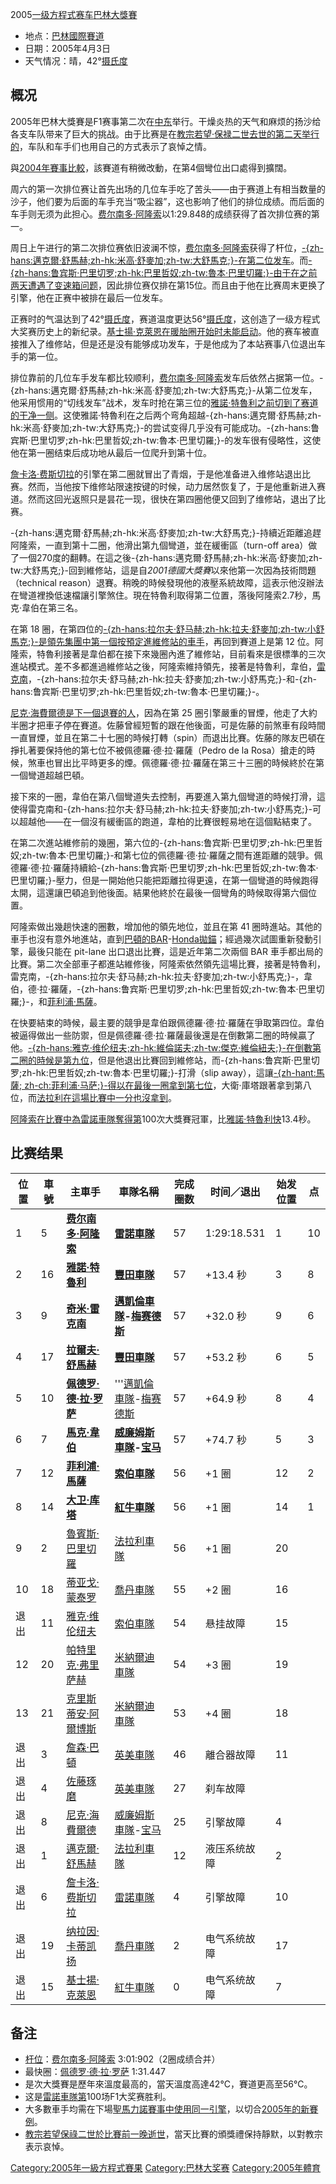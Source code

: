 2005[一级方程式赛车](../Page/一级方程式赛车.md "wikilink")[巴林大獎賽](../Page/巴林大獎賽.md "wikilink")

  - 地点：[巴林國際賽道](https://zh.wikipedia.org/wiki/巴林國際賽道 "wikilink")
  - 日期：2005年4月3日
  - 天气情况：晴，42°[摄氏度](https://zh.wikipedia.org/wiki/摄氏 "wikilink")

## 概况

2005年巴林大獎賽是F1赛事第二次在[中东](../Page/中东.md "wikilink")举行。干燥炎热的天气和麻烦的扬沙给各支车队带来了巨大的挑战。由于比赛是在[教宗](../Page/教宗.md "wikilink")[若望·保禄二世去世的第二天举行的](https://zh.wikipedia.org/wiki/若望·保禄二世 "wikilink")，车队和车手们也用自己的方式表示了哀悼之情。

與[2004年賽事比較](https://zh.wikipedia.org/wiki/2004年巴林大獎賽 "wikilink")，該賽道有稍微改動，在第4個彎位出口處得到擴闊。

周六的第一次排位赛让首先出场的几位车手吃了苦头——由于赛道上有相当数量的沙子，他们要为后面的车手充当“吸尘器”，这也影响了他们的排位成绩。而后面的车手则无须为此担心。[费尔南多·阿隆索](../Page/费尔南多·阿隆索.md "wikilink")以1:29.848的成绩获得了首次排位赛的第一。

周日上午进行的第二次排位赛依旧波澜不惊，[费尔南多·阿隆索](../Page/费尔南多·阿隆索.md "wikilink")获得了杆位，[-{zh-hans:邁克爾·舒馬赫;zh-hk:米高·舒麥加;zh-tw:大舒馬克;}-在第二位发车](https://zh.wikipedia.org/wiki/邁克爾·舒馬赫 "wikilink")。而[-{zh-hans:鲁宾斯·巴里切罗;zh-hk:巴里哲奴;zh-tw:魯本·巴里切羅;}-由于在之前两天遭遇了变速箱问题](https://zh.wikipedia.org/wiki/巴里哲奴 "wikilink")，因此排位赛仅排在第15位。而且由于他在比赛周末更换了引擎，他在正赛中被排在最后一位发车。

正赛时的气温达到了42°[摄氏度](https://zh.wikipedia.org/wiki/摄氏 "wikilink")，赛道温度更达56°[摄氏度](https://zh.wikipedia.org/wiki/摄氏 "wikilink")，这创造了一级方程式大奖赛历史上的新纪录。[基士揚·克萊恩在暖胎圈开始时未能启动](https://zh.wikipedia.org/wiki/基士揚·克萊恩 "wikilink")。他的赛车被直接推入了维修站，但是还是没有能够成功发车，于是他成为了本站赛事八位退出车手的第一位。

排位靠前的几位车手发车都比较顺利，[费尔南多·阿隆索](../Page/费尔南多·阿隆索.md "wikilink")发车后依然占据第一位。-{zh-hans:邁克爾·舒馬赫;zh-hk:米高·舒麥加;zh-tw:大舒馬克;}-从第二位发车，他采用惯用的“切线发车”战术，发车时抢在第三位的[雅諾·特魯利之前切到了赛道的干净一侧](https://zh.wikipedia.org/wiki/雅諾·特魯利 "wikilink")。这使雅諾·特魯利在之后两个弯角超越-{zh-hans:邁克爾·舒馬赫;zh-hk:米高·舒麥加;zh-tw:大舒馬克;}-的尝试变得几乎没有可能成功。-{zh-hans:鲁宾斯·巴里切罗;zh-hk:巴里哲奴;zh-tw:魯本·巴里切羅;}-的发车很有侵略性，这使他在第一圈结束后成功地从最后一位爬升到第十位。

[詹卡洛·费斯切拉](../Page/詹卡洛·费斯切拉.md "wikilink")的引擎在第二圈就冒出了青烟，于是他准备进入维修站退出比赛。然而，当他按下维修站限速按键的时候，动力居然恢复了，于是他重新进入赛道。然而这回光返照只是昙花一现，很快在第四圈他便又回到了维修站，退出了比赛。

\-{zh-hans:邁克爾·舒馬赫;zh-hk:米高·舒麥加;zh-tw:大舒馬克;}-持續近距離追趕阿隆索，一直到第十二圈，他滑出第九個彎道，並在緩衝區（turn-off area）做了一個270度的翻轉。在這之後-{zh-hans:邁克爾·舒馬赫;zh-hk:米高·舒麥加;zh-tw:大舒馬克;}-回到維修站，這是自*2001德國大獎賽*以來他第一次因為技術問題（technical reason）退賽。稍晚的時候發現他的液壓系統故障，這表示他沒辦法在彎道裡換低速檔讓引擎煞住。現在特魯利取得第二位置，落後阿隆索2.7秒，馬克·韋伯在第三名。

在第 18 圈，在第四位的[-{zh-hans:拉尔夫·舒马赫;zh-hk:拉夫·舒麥加;zh-tw:小舒馬克;}-是領先集團中第一個按預定進維修站的車手](https://zh.wikipedia.org/wiki/拉尔夫·舒马赫 "wikilink")，再回到賽道上是第 12 位。阿隆索，特魯利接著是韋伯都在接下來幾圈內進了維修站，目前看來是很標準的三次進站模式。差不多都進過維修站之後，阿隆索維持領先，接著是特魯利，韋伯，[雷克南](https://zh.wikipedia.org/wiki/雷克南 "wikilink")，-{zh-hans:拉尔夫·舒马赫;zh-hk:拉夫·舒麥加;zh-tw:小舒馬克;}-和-{zh-hans:鲁宾斯·巴里切罗;zh-hk:巴里哲奴;zh-tw:魯本·巴里切羅;}-。

[尼克·海費爾德是下一個退賽的人](https://zh.wikipedia.org/wiki/尼克·海費爾德 "wikilink")，因為在第 25 圈引擎嚴重的冒煙，他走了大約半圈才把車子停在賽道。佐藤曾經短暫的跟在他後面，可是佐藤的前煞車有段時間一直冒煙，並且在第二十七圈的時候打轉（spin）而退出比賽。佐藤的隊友巴頓在掙扎著要保持他的第七位不被佩德羅·德·拉·羅薩（Pedro de la Rosa）搶走的時候，煞車也冒出比平時更多的煙。佩德羅·德·拉·羅薩在第三十三圈的時候終於在第一個彎道超越巴頓。

接下來的一圈，韋伯在第八個彎道失去控制，再要進入第九個彎道的時候打滑，這使得雷克南和-{zh-hans:拉尔夫·舒马赫;zh-hk:拉夫·舒麥加;zh-tw:小舒馬克;}-可以超越他——在一個沒有緩衝區的跑道，韋柏的比賽很輕易地在這個點結束了。

在第二次進站維修前的幾圈，第六位的-{zh-hans:鲁宾斯·巴里切罗;zh-hk:巴里哲奴;zh-tw:魯本·巴里切羅;}-和第七位的佩德羅·德·拉·羅薩之間有進距離的競爭。佩德羅·德·拉·羅薩持續給-{zh-hans:鲁宾斯·巴里切罗;zh-hk:巴里哲奴;zh-tw:魯本·巴里切羅;}-壓力，但是一開始他只能把距離拉得更遠，在第一個彎道的時候跑得太開，這還讓巴頓追到他後面。結果他終於在最後一個彎角的時候取得第六個位置。

阿隆索做出幾趟快速的圈數，增加他的領先地位，並且在第 41 圈時進站。其他的車手也沒有意外地進站，直到[巴頓的](https://zh.wikipedia.org/wiki/詹森·巴頓 "wikilink")[BAR](../Page/英美車隊.md "wikilink")-[Honda拋錨](https://zh.wikipedia.org/wiki/本田技研工業 "wikilink")；經過幾次試圖重新發動引擎，最後只能在 pit-lane 出口退出比賽，這是近年第二次兩個 BAR 車手都出局的比賽。第二次全部車子都進站維修後，阿隆索依然領先這場比賽，接著是特魯利，雷克南，-{zh-hans:拉尔夫·舒马赫;zh-hk:拉夫·舒麥加;zh-tw:小舒馬克;}-，韋伯，德·拉·羅薩，-{zh-hans:鲁宾斯·巴里切罗;zh-hk:巴里哲奴;zh-tw:魯本·巴里切羅;}-，和[菲利浦·馬薩](https://zh.wikipedia.org/wiki/菲利浦·馬薩 "wikilink")。

在快要結束的時候，最主要的競爭是韋伯跟佩德羅·德·拉·羅薩在爭取第四位。韋伯被逼得做出一些防禦，但是佩德羅·德·拉·羅薩最後還是在倒數第二圈的時候贏了他。[-{zh-hans:雅克·维伦纽夫;zh-hk:維倫諾夫;zh-tw:傑克·維倫紐夫;}-在倒數第二圈的時候是第九位](../Page/雅克·维伦纽夫.md "wikilink")，但是他退出比賽回到維修站，而-{zh-hans:鲁宾斯·巴里切罗;zh-hk:巴里哲奴;zh-tw:魯本·巴里切羅;}-打滑（slip away），這讓[-{zh-hant:馬薩; zh-ch:菲利浦·马萨;}-得以在最後一圈拿到第七位](https://zh.wikipedia.org/wiki/菲利浦·马萨 "wikilink")，大衛·庫塔跟著拿到第八位，而[法拉利在這場比賽中一分也沒拿到](../Page/法拉利車隊.md "wikilink")。

[阿隆索在比賽中為](../Page/费尔南多·阿隆索.md "wikilink")[雷諾車隊奪得第](https://zh.wikipedia.org/wiki/雷諾車隊 "wikilink")100次大獎賽冠軍，比[雅諾·特魯利快](https://zh.wikipedia.org/wiki/雅諾·特魯利 "wikilink")13.4秒。

## 比赛结果

| 位置 | 車號 | 主車手                                                               | 車隊名稱                                                                                                            | 完成圈数 | 时间／退出       | 始发位置 | 点  |
| -- | -- | ----------------------------------------------------------------- | --------------------------------------------------------------------------------------------------------------- | ---- | ----------- | ---- | -- |
| 1  | 5  | **[费尔南多·阿隆索](../Page/费尔南多·阿隆索.md "wikilink")**                    | **[雷諾車隊](https://zh.wikipedia.org/wiki/雷諾車隊 "wikilink")**                                                       | 57   | 1:29:18.531 | 1    | 10 |
| 2  | 16 | **[雅諾·特魯利](https://zh.wikipedia.org/wiki/雅諾·特魯利 "wikilink")**     | **[豐田車隊](../Page/豐田車隊.md "wikilink")**                                                                          | 57   | \+13.4 秒    | 3    | 8  |
| 3  | 9  | **[奇米·雷克南](../Page/奇米·雷克南.md "wikilink")**                        | **[邁凱倫車隊](../Page/邁凱倫車隊.md "wikilink")-[梅赛德斯](https://zh.wikipedia.org/wiki/梅赛德斯 "wikilink")**                  | 57   | \+32.0 秒    | 9    | 6  |
| 4  | 17 | **[拉爾夫·舒馬赫](https://zh.wikipedia.org/wiki/拉爾夫·舒馬赫 "wikilink")**   | **[豐田車隊](../Page/豐田車隊.md "wikilink")**                                                                          | 57   | \+53.2 秒    | 6    | 5  |
| 5  | 10 | **[佩德罗·德·拉·罗萨](../Page/佩德罗·德·拉·罗萨.md "wikilink")**                | '''[邁凱倫車隊](../Page/邁凱倫車隊.md "wikilink")-[梅赛德斯](https://zh.wikipedia.org/wiki/梅赛德斯 "wikilink")                   | 57   | \+64.9 秒    | 8    | 4  |
| 6  | 7  | **[馬克·韋伯](https://zh.wikipedia.org/wiki/馬克·韋伯 "wikilink")**       | **[威廉姆斯車隊](https://zh.wikipedia.org/wiki/威廉姆斯車隊 "wikilink")-[宝马](https://zh.wikipedia.org/wiki/宝马 "wikilink")** | 57   | \+74.7 秒    | 5    | 3  |
| 7  | 12 | **[菲利浦·馬薩](https://zh.wikipedia.org/wiki/菲利浦·馬薩 "wikilink")**     | **[索伯車隊](../Page/索伯車隊.md "wikilink")**                                                                          | 56   | \+1 圈       | 12   | 2  |
| 8  | 14 | **[大卫·库塔](https://zh.wikipedia.org/wiki/大卫·库塔 "wikilink")**       | **[紅牛車隊](../Page/紅牛車隊.md "wikilink")**                                                                          | 56   | \+1 圈       | 14   | 1  |
| 9  | 2  | [魯賓斯·巴里切羅](https://zh.wikipedia.org/wiki/魯賓斯·巴里切羅 "wikilink")     | [法拉利車隊](../Page/法拉利車隊.md "wikilink")                                                                            | 56   | \+1 圈       | 20   |    |
| 10 | 18 | [蒂亚戈·蒙泰罗](../Page/蒂亚戈·蒙泰罗.md "wikilink")                          | [喬丹車隊](https://zh.wikipedia.org/wiki/喬丹車隊 "wikilink")                                                           | 55   | \+2 圈       | 16   |    |
| 退出 | 11 | [雅克·维伦纽夫](../Page/雅克·维伦纽夫.md "wikilink")                          | [索伯車隊](../Page/索伯車隊.md "wikilink")                                                                              | 54   | 悬挂故障        | 15   |    |
| 12 | 20 | [帕特里克·弗里萨赫](https://zh.wikipedia.org/wiki/帕特里克·弗里萨赫 "wikilink")   | [米納爾迪車隊](../Page/米納爾迪車隊.md "wikilink")                                                                          | 54   | \+3 圈       | 19   |    |
| 13 | 21 | [克里斯蒂安·阿爾博斯](https://zh.wikipedia.org/wiki/克里斯蒂安·阿爾博斯 "wikilink") | [米納爾迪車隊](../Page/米納爾迪車隊.md "wikilink")                                                                          | 53   | \+4 圈       | 18   |    |
| 退出 | 3  | [詹森·巴頓](https://zh.wikipedia.org/wiki/詹森·巴頓 "wikilink")           | [英美車隊](../Page/英美車隊.md "wikilink")                                                                              | 46   | 離合器故障       | 11   |    |
| 退出 | 4  | [佐藤琢磨](../Page/佐藤琢磨.md "wikilink")                                | [英美車隊](../Page/英美車隊.md "wikilink")                                                                              | 27   | 刹车故障        |      |    |
| 退出 | 8  | [尼克·海費爾德](https://zh.wikipedia.org/wiki/尼克·海費爾德 "wikilink")       | [威廉姆斯車隊](https://zh.wikipedia.org/wiki/威廉姆斯車隊 "wikilink")-[宝马](https://zh.wikipedia.org/wiki/宝马 "wikilink")     | 25   | 引擎故障        | 4    |    |
| 退出 | 1  | [邁克爾·舒馬赫](https://zh.wikipedia.org/wiki/邁克爾·舒馬赫 "wikilink")       | [法拉利車隊](../Page/法拉利車隊.md "wikilink")                                                                            | 12   | 液压系统故障      | 2    |    |
| 退出 | 6  | [詹卡洛·费斯切拉](../Page/詹卡洛·费斯切拉.md "wikilink")                        | [雷諾車隊](https://zh.wikipedia.org/wiki/雷諾車隊 "wikilink")                                                           | 4    | 引擎故障        | 10   |    |
| 退出 | 19 | [纳拉因·卡蒂凯扬](../Page/纳拉因·卡蒂凯扬.md "wikilink")                        | [喬丹車隊](https://zh.wikipedia.org/wiki/喬丹車隊 "wikilink")                                                           | 2    | 电气系统故障      | 17   |    |
| 退出 | 15 | [基士揚·克萊恩](https://zh.wikipedia.org/wiki/基士揚·克萊恩 "wikilink")       | [紅牛車隊](../Page/紅牛車隊.md "wikilink")                                                                              | 0    | 电气系统故障      | 7    |    |

## 备注

  - [杆位](https://zh.wikipedia.org/wiki/杆位 "wikilink")：[费尔南多·阿隆索](../Page/费尔南多·阿隆索.md "wikilink") 3:01:902（2圈成绩合并）
  - 最快圈：[佩德罗·德·拉·罗萨](../Page/佩德罗·德·拉·罗萨.md "wikilink") 1:31.447
  - 是次大獎賽是歷年來溫度最高的，當天溫度高達42°C，賽道更高至56°C。
  - 这是[雷諾車隊第](https://zh.wikipedia.org/wiki/雷諾車隊 "wikilink")100场F1大奖赛胜利。
  - 大多數車手均需在下場[聖馬力諾賽事中使用同一引擎](https://zh.wikipedia.org/wiki/2005年聖馬力諾大獎賽 "wikilink")，以切合[2005年的新賽例](https://zh.wikipedia.org/wiki/2005年一级方程式赛车比赛 "wikilink")。
  - [教宗](../Page/教宗.md "wikilink")[若望保祿二世於比賽前一晚逝世](https://zh.wikipedia.org/wiki/若望保祿二世 "wikilink")，當天比賽的頒獎禮保持靜默，以對教宗表示哀悼。

[Category:2005年一級方程式賽果](https://zh.wikipedia.org/wiki/Category:2005年一級方程式賽果 "wikilink") [Category:巴林大奖赛](https://zh.wikipedia.org/wiki/Category:巴林大奖赛 "wikilink") [Category:2005年體育](https://zh.wikipedia.org/wiki/Category:2005年體育 "wikilink")